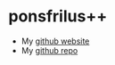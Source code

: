 # ponsfrilus++

* My [github website](https://ponsfrilus.github.io)
* My [github repo](https://github.com/ponsfrilus)
